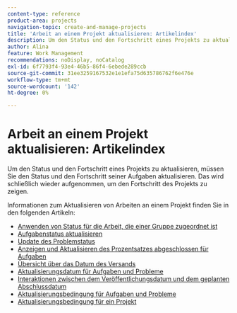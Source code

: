 ```yaml
---
content-type: reference
product-area: projects
navigation-topic: create-and-manage-projects
title: 'Arbeit an einem Projekt aktualisieren: Artikelindex'
description: Um den Status und den Fortschritt eines Projekts zu aktualisieren, müssen Sie den Status und den Fortschritt seiner Aufgaben aktualisieren. Das wird schließlich wieder aufgenommen, um den Fortschritt des Projekts zu zeigen.
author: Alina
feature: Work Management
recommendations: noDisplay, noCatalog
exl-id: 6f7793f4-93e4-46b5-86f4-6ebede289ccb
source-git-commit: 31ee3259167532e1e1efa75d635786762f6e476e
workflow-type: tm+mt
source-wordcount: '142'
ht-degree: 0%

---
```


# Arbeit an einem Projekt aktualisieren: Artikelindex

<!--Audited: 01/2024-->

Um den Status und den Fortschritt eines Projekts zu aktualisieren, müssen Sie den Status und den Fortschritt seiner Aufgaben aktualisieren. Das wird schließlich wieder aufgenommen, um den Fortschritt des Projekts zu zeigen.

Informationen zum Aktualisieren von Arbeiten an einem Projekt finden Sie in den folgenden Artikeln:

* [Anwenden von Status für die Arbeit, die einer Gruppe zugeordnet ist](../../../manage-work/projects/updating-work-in-a-project/apply-custom-status-work-assigned-to-group.md)
* [Aufgabenstatus aktualisieren](../../../manage-work/projects/updating-work-in-a-project/update-task-status.md)
* [Update des Problemstatus](../../../manage-work/projects/updating-work-in-a-project/update-issue-status.md)
* [Anzeigen und Aktualisieren des Prozentsatzes abgeschlossen für Aufgaben](../../../manage-work/projects/updating-work-in-a-project/view-update-percent-complete-for-tasks.md)
* [Übersicht über das Datum des Versands ](../../../manage-work/projects/updating-work-in-a-project/overview-of-commit-dates.md)
* [Aktualisierungsdatum für Aufgaben und Probleme ](../../../manage-work/projects/updating-work-in-a-project/update-commit-date-on-tasks-and-issues.md)
* [Interaktionen zwischen dem Veröffentlichungsdatum und dem geplanten Abschlussdatum](../../../manage-work/projects/updating-work-in-a-project/interactions-between-commit-and-planned-completion-dates.md)
* [Aktualisierungsbedingung für Aufgaben und Probleme](../../../manage-work/projects/updating-work-in-a-project/update-condition-for-tasks-and-issues.md)
* [Aktualisierungsbedingung für ein Projekt](../../../manage-work/projects/updating-work-in-a-project/update-condition-on-project.md)
